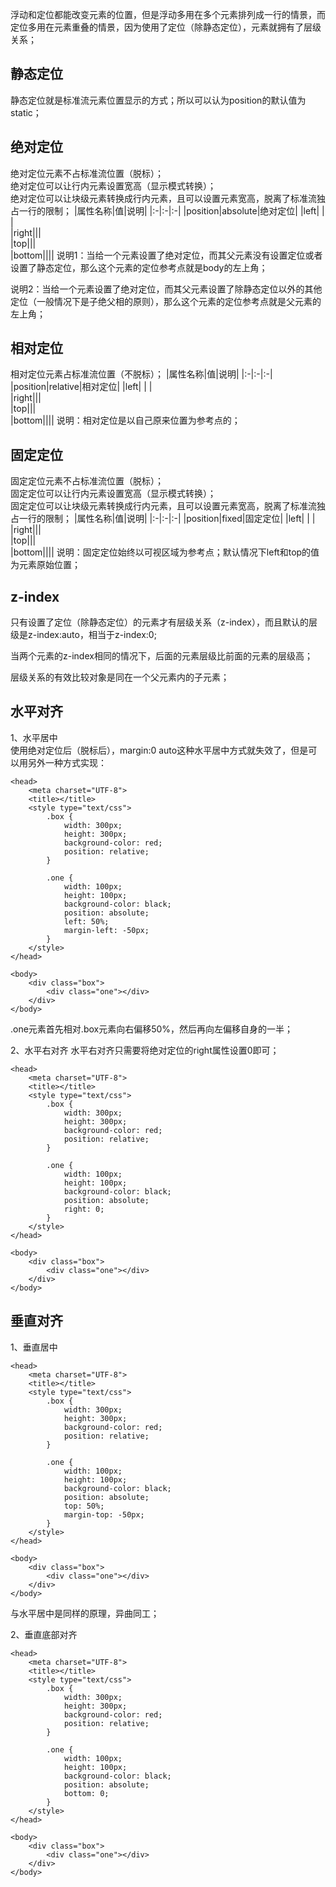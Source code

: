 浮动和定位都能改变元素的位置，但是浮动多用在多个元素排列成一行的情景，而定位多用在元素重叠的情景，因为使用了定位（除静态定位），元素就拥有了层级关系；

## 静态定位
静态定位就是标准流元素位置显示的方式；所以可以认为position的默认值为static；

## 绝对定位
绝对定位元素不占标准流位置（脱标）；  
绝对定位可以让行内元素设置宽高（显示模式转换）；  
绝对定位可以让块级元素转换成行内元素，且可以设置元素宽高，脱离了标准流独占一行的限制；
|属性名称|值|说明|
|:-|:-|:-|
|position|absolute|绝对定位|
|left| | |		
|right|||		
|top|||		
|bottom||||
说明1：当给一个元素设置了绝对定位，而其父元素没有设置定位或者设置了静态定位，那么这个元素的定位参考点就是body的左上角；

说明2：当给一个元素设置了绝对定位，而其父元素设置了除静态定位以外的其他定位（一般情况下是子绝父相的原则），那么这个元素的定位参考点就是父元素的左上角；

## 相对定位
相对定位元素占标准流位置（不脱标）；
|属性名称|值|说明|
|:-|:-|:-|
|position|relative|相对定位|
|left| | |		
|right|||		
|top|||		
|bottom||||
说明：相对定位是以自己原来位置为参考点的；

## 固定定位
固定定位元素不占标准流位置（脱标）；  
固定定位可以让行内元素设置宽高（显示模式转换）；  
固定定位可以让块级元素转换成行内元素，且可以设置元素宽高，脱离了标准流独占一行的限制；
|属性名称|值|说明|
|:-|:-|:-|
|position|fixed|固定定位|
|left| | |		
|right|||		
|top|||		
|bottom||||
说明：固定定位始终以可视区域为参考点；默认情况下left和top的值为元素原始位置；

## z-index
只有设置了定位（除静态定位）的元素才有层级关系（z-index），而且默认的层级是z-index:auto，相当于z-index:0;  

当两个元素的z-index相同的情况下，后面的元素层级比前面的元素的层级高；  

层级关系的有效比较对象是同在一个父元素内的子元素；

## 水平对齐

1、水平居中  
使用绝对定位后（脱标后），margin:0 auto这种水平居中方式就失效了，但是可以用另外一种方式实现：
```
<head>
    <meta charset="UTF-8">
    <title></title>
    <style type="text/css">
        .box {
            width: 300px;
            height: 300px;
            background-color: red;
            position: relative;
        }

        .one {
            width: 100px;
            height: 100px;
            background-color: black;
            position: absolute;
            left: 50%;
            margin-left: -50px;
        }
    </style>
</head>

<body>
    <div class="box">
        <div class="one"></div>
    </div>
</body>
```
.one元素首先相对.box元素向右偏移50%，然后再向左偏移自身的一半；

2、水平右对齐
水平右对齐只需要将绝对定位的right属性设置0即可；
```
<head>
    <meta charset="UTF-8">
    <title></title>
    <style type="text/css">
        .box {
            width: 300px;
            height: 300px;
            background-color: red;
            position: relative;
        }

        .one {
            width: 100px;
            height: 100px;
            background-color: black;
            position: absolute;
            right: 0;
        }
    </style>
</head>

<body>
    <div class="box">
        <div class="one"></div>
    </div>
</body>
```


## 垂直对齐
1、垂直居中
```
<head>
    <meta charset="UTF-8">
    <title></title>
    <style type="text/css">
        .box {
            width: 300px;
            height: 300px;
            background-color: red;
            position: relative;
        }

        .one {
            width: 100px;
            height: 100px;
            background-color: black;
            position: absolute;
            top: 50%;
            margin-top: -50px;
        }
    </style>
</head>

<body>
    <div class="box">
        <div class="one"></div>
    </div>
</body>
```
与水平居中是同样的原理，异曲同工；

2、垂直底部对齐
```
<head>
    <meta charset="UTF-8">
    <title></title>
    <style type="text/css">
        .box {
            width: 300px;
            height: 300px;
            background-color: red;
            position: relative;
        }

        .one {
            width: 100px;
            height: 100px;
            background-color: black;
            position: absolute;
            bottom: 0;
        }
    </style>
</head>

<body>
    <div class="box">
        <div class="one"></div>
    </div>
</body>
```